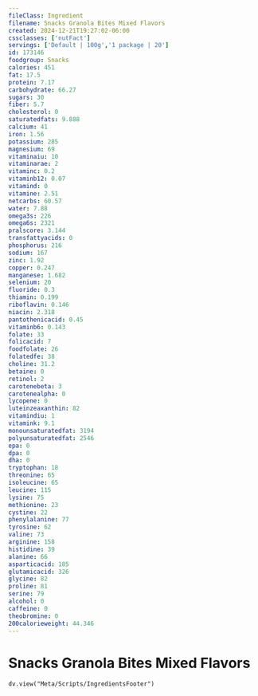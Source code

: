 ```yaml
---
fileClass: Ingredient
filename: Snacks Granola Bites Mixed Flavors
created: 2024-12-21T19:27:02-06:00
cssclasses: ['nutFact']
servings: ['Default | 100g','1 package | 20']
id: 173146
foodgroup: Snacks
calories: 451
fat: 17.5
protein: 7.17
carbohydrate: 66.27
sugars: 30
fiber: 5.7
cholesterol: 0
saturatedfats: 9.888
calcium: 41
iron: 1.56
potassium: 285
magnesium: 69
vitaminaiu: 10
vitaminarae: 2
vitaminc: 0.2
vitaminb12: 0.07
vitamind: 0
vitamine: 2.51
netcarbs: 60.57
water: 7.88
omega3s: 226
omega6s: 2321
pralscore: 3.144
transfattyacids: 0
phosphorus: 216
sodium: 167
zinc: 1.92
copper: 0.247
manganese: 1.682
selenium: 20
fluoride: 0.3
thiamin: 0.199
riboflavin: 0.146
niacin: 2.318
pantothenicacid: 0.45
vitaminb6: 0.143
folate: 33
folicacid: 7
foodfolate: 26
folatedfe: 38
choline: 31.2
betaine: 0
retinol: 2
carotenebeta: 3
carotenealpha: 0
lycopene: 0
luteinzeaxanthin: 82
vitamindiu: 1
vitamink: 9.1
monounsaturatedfat: 3194
polyunsaturatedfat: 2546
epa: 0
dpa: 0
dha: 0
tryptophan: 18
threonine: 65
isoleucine: 65
leucine: 115
lysine: 75
methionine: 23
cystine: 22
phenylalanine: 77
tyrosine: 62
valine: 73
arginine: 158
histidine: 39
alanine: 66
asparticacid: 185
glutamicacid: 326
glycine: 82
proline: 81
serine: 79
alcohol: 0
caffeine: 0
theobromine: 0
200calorieweight: 44.346
---
```


# Snacks Granola Bites Mixed Flavors

```dataviewjs
dv.view("Meta/Scripts/IngredientsFooter")
```